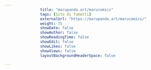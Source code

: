 ---
                title: "marupanda.art/marucomics"
                tags: [Sito di fumetti]
                externalUrl: "https://marupanda.art/marucomics/"
                weight: 35
                showDate: false
                showAuthor: false
                showReadingTime: false
                showEdit: false
                showLikes: false
                showViews: false
                layoutBackgroundHeaderSpace: false
                ---

